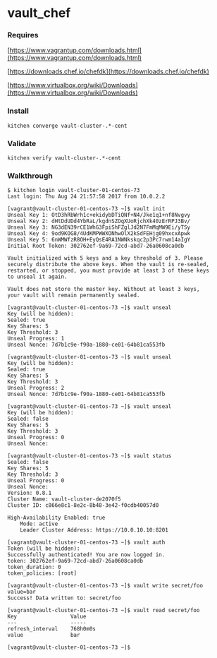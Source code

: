 # vault_chef

### Requires
[https://www.vagrantup.com/downloads.html](https://www.vagrantup.com/downloads.html)

[https://downloads.chef.io/chefdk](https://downloads.chef.io/chefdk)

[https://www.virtualbox.org/wiki/Downloads](https://www.virtualbox.org/wiki/Downloads)

### Install
`kitchen converge vault-cluster-.*-cent`

### Validate
`kitchen verify vault-cluster-.*-cent`

### Walkthrough

```
$ kitchen login vault-cluster-01-centos-73
Last login: Thu Aug 24 21:57:58 2017 from 10.0.2.2
```
```
[vagrant@vault-cluster-01-centos-73 ~]$ vault init
Unseal Key 1: OtD3hRbWrh1c+ekidybDTiQNf+N4/Jke1q1+nf8Nvgvy
Unseal Key 2: dHtDdUDd4YbRaL/kgdnSZOqXUoRjchXk40zErRPJ3Bv/
Unseal Key 3: NG3dEN39rCE1WhG3FpiShFZglJd2N7FmMqMW9Ei/yTSy
Unseal Key 4: 9od9KOG8/4UdKMPWWXONhwOlX2kSdFEHjg09hxcxApwk
Unseal Key 5: 6nWMWfzR8OH+EyQsE4RA1NWNkskqc2p3Pc7rwm14aIgY
Initial Root Token: 302762ef-9a69-72cd-abd7-26a0608ca0db

Vault initialized with 5 keys and a key threshold of 3. Please
securely distribute the above keys. When the vault is re-sealed,
restarted, or stopped, you must provide at least 3 of these keys
to unseal it again.

Vault does not store the master key. Without at least 3 keys,
your vault will remain permanently sealed.
```
```
[vagrant@vault-cluster-01-centos-73 ~]$ vault unseal
Key (will be hidden):
Sealed: true
Key Shares: 5
Key Threshold: 3
Unseal Progress: 1
Unseal Nonce: 7d7b1c9e-f90a-1880-ce01-64b81ca553fb
```
```
[vagrant@vault-cluster-01-centos-73 ~]$ vault unseal
Key (will be hidden):
Sealed: true
Key Shares: 5
Key Threshold: 3
Unseal Progress: 2
Unseal Nonce: 7d7b1c9e-f90a-1880-ce01-64b81ca553fb
```
```
[vagrant@vault-cluster-01-centos-73 ~]$ vault unseal
Key (will be hidden):
Sealed: false
Key Shares: 5
Key Threshold: 3
Unseal Progress: 0
Unseal Nonce:
```
```
[vagrant@vault-cluster-01-centos-73 ~]$ vault status
Sealed: false
Key Shares: 5
Key Threshold: 3
Unseal Progress: 0
Unseal Nonce:
Version: 0.8.1
Cluster Name: vault-cluster-de2070f5
Cluster ID: c866e8c1-8e2c-8b48-3e42-f0cdb40057d0

High-Availability Enabled: true
	Mode: active
	Leader Cluster Address: https://10.0.10.10:8201
```
```
[vagrant@vault-cluster-01-centos-73 ~]$ vault auth
Token (will be hidden):
Successfully authenticated! You are now logged in.
token: 302762ef-9a69-72cd-abd7-26a0608ca0db
token_duration: 0
token_policies: [root]
```
```
[vagrant@vault-cluster-01-centos-73 ~]$ vault write secret/foo value=bar
Success! Data written to: secret/foo
```
```
[vagrant@vault-cluster-01-centos-73 ~]$ vault read secret/foo
Key             	Value
---             	-----
refresh_interval	768h0m0s
value           	bar

[vagrant@vault-cluster-01-centos-73 ~]$
```
